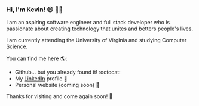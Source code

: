 ### Hi, I'm Kevin! :smile: :raising_hand_man:

I am an aspiring software engineer and full stack developer who is passionate about creating technology that unites and betters people's lives.

I am currently attending the University of Virginia and studying Computer Science.

You can find me here 🌎:
- Github... but you already found it! :octocat: 
- My [LinkedIn](https://www.linkedin.com/in/kevin-luk/) profile :necktie:
- Personal website (coming soon) :construction:

Thanks for visiting and come again soon! :wave:
